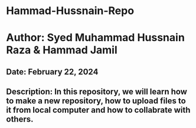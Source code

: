 # Hammad-Hussnain-Repo

<h1>Author: Syed Muhammad Hussnain Raza & Hammad Jamil</h1>
<h2>Date: February 22, 2024</h2>
<h2>Description: In this repository, we will learn how to make a new repository, how to upload files to it from local computer and how to collabrate with others.<h2>